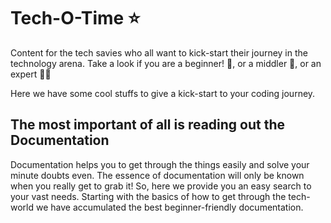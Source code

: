 
# Tech-O-Time ⭐

Content for the tech savies who all want to kick-start their journey in the technology arena.
Take a look if you are a beginner! 📓,
or a middler 📑,
or an expert 🧑‍💻

Here we have some cool stuffs to give a kick-start to your coding journey. 

## The most important of all is reading out the **Documentation**    
Documentation helps you to get through the things easily and solve your minute doubts even. The essence of documentation will only be known when you really get to grab it! 
So, here we provide you an easy search to your vast needs. 
Starting with the basics of how to get through the tech-world we have accumulated the best beginner-friendly documentation. 












   
   
   
   
   

    





